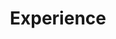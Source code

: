 ---
layout: page
title: Experience
nav: true
dropdown: true
children: 
    - title: Stages
      permalink: /stages/
    - title: divider
    - title: Projets
      permalink: /projects/
---